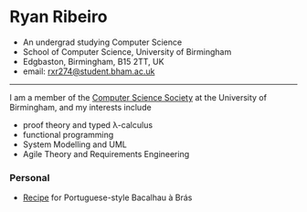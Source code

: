 # Ryan Ribeiro

- An undergrad studying Computer Science
- School of Computer Science, University of Birmingham
- Edgbaston, Birmingham, B15 2TT, UK
- email: rxr274@student.bham.ac.uk

___


I am a member of the [Computer Science Society](https://cssbham.com/) at the University of Birmingham, and my interests include

<p></p>

- proof theory and typed λ-calculus 
- functional programming
- System Modelling and UML
- Agile Theory and Requirements Engineering



### Personal

- [Recipe](https://www.foodandwine.com/recipes/bacalhau-bras-salt-cod-eggs-and-potatoes) for Portuguese-style Bacalhau à Brás
